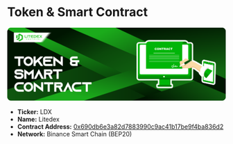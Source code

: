 # Token & Smart Contract

![](../.gitbook/assets/15.-token-_-smart-contract.svg)

* **Ticker:** LDX
* **Name:** Litedex
* **Contract Address:** [0x690db6e3a82d7883990c9ac41b17be9f4ba836d2](https://bscscan.com/token/0x690db6e3a82d7883990c9ac41b17be9f4ba836d2)
* **Network:** Binance Smart Chain \(BEP20\) 

